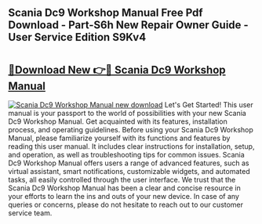 ## Scania Dc9 Workshop Manual Free Pdf Download - Part-S6h New Repair Owner Guide - User Service Edition S9Kv4

# <h2><a href="http://cf24503.oget.top/?id=Scania+Dc9+Workshop+Manual">🔗Download New 👉🔴 Scania Dc9 Workshop Manual</a></h2>

[![Scania Dc9 Workshop Manual new download](https://i.imgur.com/5g1atiW.png)](http://cf24503.oget.top/?id=Scania+Dc9+Workshop+Manual)
Let's Get Started! This user manual is your passport to the world of possibilities with your new Scania Dc9 Workshop Manual. Get acquainted with its features, installation process, and operating guidelines. Before using your Scania Dc9 Workshop Manual, please familiarize yourself with its functions and features by reading this user manual. It includes clear instructions for installation, setup, and operation, as well as troubleshooting tips for common issues. Scania Dc9 Workshop Manual offers users a range of advanced features, such as virtual assistant, smart notifications, customizable widgets, and automated tasks, all easily controlled through the user interface. We trust that the Scania Dc9 Workshop Manual has been a clear and concise resource in your efforts to learn the ins and outs of your new device. In case of any queries or concerns, please do not hesitate to reach out to our customer service team.
